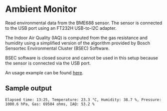 # Ambient Monitor
Read environmental data from the BME688 sensor. The sensor is connected to the USB port using an FT232H USB-to-I2C adapter.

The Indoor Air Quality (IAQ) is computed from the gas resistance and humidity using a simplified version of the algorithm provided by Bosch Sensortec Environmental Cluster (BSEC) Software.

BSEC software is closed source and cannot be used in this setup because the sensor is connected via the USB port.

An usage example can be found [here](https://github.com/cristeab/aq_dashboard).

## Sample output

```console
Elapsed time: 13:25, Temperature: 23.3 °C, Humidity: 38.7 %, Pressure: 1000.6 hPa, Gas: 69584 ohms, IAQ: 53.2 %
```
